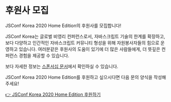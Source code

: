 # 후원사 모집

JSConf Korea 2020 Home Edition의 후원사를 모집합니다!

JSConf Korea는 글로벌 비영리 컨퍼런스로서, 자바스크립트 기술의 한계를 확장하고, 보다 다양하고 인간적인 자바스크립트 커뮤니티 형성을 위해 자원봉사자들의 힘으로 운영하고 있습니다. 여러분같은 후원사의 도움이 있기에 더 많은 사람들에게, 더 뜻깊은 컨퍼런스 경험을 제공할 수 있습니다.

보다 자세한 정보는 [스폰서십 문서](https://drive.google.com/file/d/1kj9R8GoM4V8vKo6UJqzRxgV7MxiLrSkt/view?usp=sharing)에서 확인하실 수 있습니다.

JSConf Korea 2020 Home Edition를 후원하고 싶으시다면 다음 문의 양식을 작성해주세요!

[👉 JSConf Korea 2020 Home Edition 후원하기](https://forms.gle/9uEAoCsVkH2X4fjj6)
